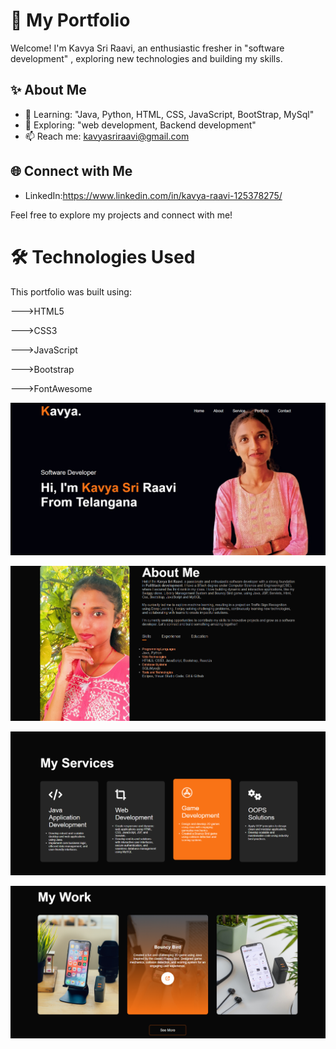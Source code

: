 # 🌟 My Portfolio

Welcome! I'm Kavya Sri Raavi, an enthusiastic fresher in  "software development" , exploring new technologies and building my skills.


## ✨ About Me
- 🌱 Learning:  "Java, Python, HTML, CSS, JavaScript, BootStrap, MySql"
- 🔎 Exploring:  "web development, Backend development"
- 📫 Reach me: kavyasriraavi@gmail.com


## 🌐 Connect with Me
- LinkedIn:https://www.linkedin.com/in/kavya-raavi-125378275/


Feel free to explore my projects and connect with me!


# 🛠️ Technologies Used #

This portfolio was built using:

--->HTML5

--->CSS3

--->JavaScript

--->Bootstrap

--->FontAwesome

![image alt](https://github.com/Sri-kav/My-Portfolio/blob/36aaf0bf67919ef28c9aefce3b65aa0e350b24a8/Screenshot%202025-03-30%20222915.png)

![image alt](https://github.com/Sri-kav/My-Portfolio/blob/f76bd4963faaeff2cfc524551405384ef84062da/Screenshot%202025-03-30%20223133.png)

![image alt](https://github.com/Sri-kav/My-Portfolio/blob/a084f5f9a2123ec894742902244e3da612d69e53/Screenshot%202025-03-30%20223214.png)

![image alt](https://github.com/Sri-kav/My-Portfolio/blob/a125123321fe5146515af403a90ba689954ca4e1/Screenshot%202025-03-30%20223404.png)
